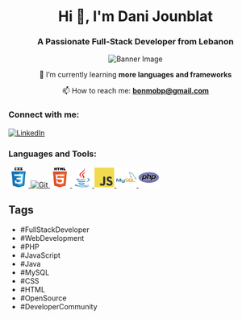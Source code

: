 <h1 align="center">Hi 👋, I'm Dani Jounblat</h1>
<h3 align="center">A Passionate Full-Stack Developer from Lebanon</h3>

<p align="center">
  <img src="https://github.com/DaniJounblat1/Back-end-on-Android/assets/166136488/d925917c-56d9-4112-8062-c8e38a7e4a92" alt="Banner Image" />
</p>

<p align="center">
  🌱 I’m currently learning <strong>more languages and frameworks</strong>
</p>

<p align="center">
  📫 How to reach me: <a href="mailto:bonmobp@gmail.com"><strong>bonmobp@gmail.com</strong></a>
</p>

<h3 align="left">Connect with me:</h3>
<p align="left">
  <a href="https://linkedin.com/in/dani-jounblat" target="blank">
    <img align="center" src="https://raw.githubusercontent.com/rahuldkjain/github-profile-readme-generator/master/src/images/icons/Social/linked-in-alt.svg" alt="LinkedIn" height="30" width="40" />
  </a>
</p>

<h3 align="left">Languages and Tools:</h3>
<p align="left">
  <a href="https://www.w3schools.com/css/" target="_blank" rel="noreferrer">
    <img src="https://raw.githubusercontent.com/devicons/devicon/master/icons/css3/css3-original-wordmark.svg" alt="CSS3" width="40" height="40"/>
  </a>
  <a href="https://git-scm.com/" target="_blank" rel="noreferrer">
    <img src="https://www.vectorlogo.zone/logos/git-scm/git-scm-icon.svg" alt="Git" width="40" height="40"/>
  </a>
  <a href="https://www.w3.org/html/" target="_blank" rel="noreferrer">
    <img src="https://raw.githubusercontent.com/devicons/devicon/master/icons/html5/html5-original-wordmark.svg" alt="HTML5" width="40" height="40"/>
  </a>
  <a href="https://www.java.com" target="_blank" rel="noreferrer">
    <img src="https://raw.githubusercontent.com/devicons/devicon/master/icons/java/java-original.svg" alt="Java" width="40" height="40"/>
  </a>
  <a href="https://developer.mozilla.org/en-US/docs/Web/JavaScript" target="_blank" rel="noreferrer">
    <img src="https://raw.githubusercontent.com/devicons/devicon/master/icons/javascript/javascript-original.svg" alt="JavaScript" width="40" height="40"/>
  </a>
  <a href="https://www.mysql.com/" target="_blank" rel="noreferrer">
    <img src="https://raw.githubusercontent.com/devicons/devicon/master/icons/mysql/mysql-original-wordmark.svg" alt="MySQL" width="40" height="40"/>
  </a>
  <a href="https://www.php.net" target="_blank" rel="noreferrer">
    <img src="https://raw.githubusercontent.com/devicons/devicon/master/icons/php/php-original.svg" alt="PHP" width="40" height="40"/>
  </a>
</p>

## Tags
- #FullStackDeveloper
- #WebDevelopment
- #PHP
- #JavaScript
- #Java
- #MySQL
- #CSS
- #HTML
- #OpenSource
- #DeveloperCommunity
